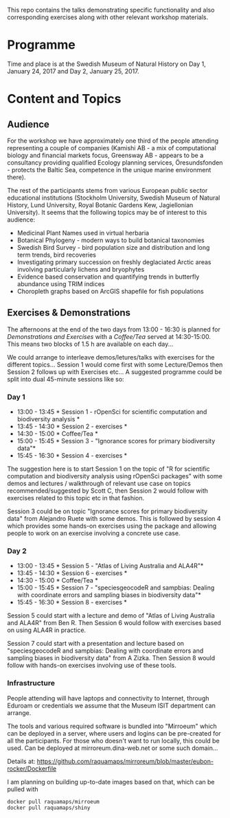 This repo contains the talks demonstrating specific functionality and also corresponding exercises along with other relevant workshop materials.

# Programme

Time and place is at the Swedish Museum of Natural History on Day 1, January 24, 2017 and Day 2, January 25, 2017.

# Content and Topics

## Audience

For the workshop we have approximately one third of the people attending representing a couple of companies (Kamishi AB - a mix of computational biology and financial markets focus, Greensway AB - appears to be a consultancy providing qualified Ecology planning services, Öresundsfonden - protects the Baltic Sea, competence in the unique marine environment there).

The rest of the participants stems from various European public sector educational institutions (Stockholm University, Swedish Museum of Natural History, Lund University, Royal Botanic Gardens Kew, Jagiellonian University). It seems that the following topics may be of interest to this audience:

- Medicinal Plant Names used in virtual herbaria
- Botanical Phylogeny - modern ways to build botanical taxonomies
- Swedish Bird Survey - bird population size and distribution and long term trends, bird recoveries
- Investigating primary succession on freshly deglaciated Arctic areas involving particularly lichens and bryophytes
- Evidence based conservation and quantifying trends in butterfly abundance using TRIM indices 
- Choropleth graphs based on ArcGIS shapefile for fish populations 

## Exercises & Demonstrations

The afternoons at the end of the two days from 13:00 - 16:30 is planned for *Demonstrations and Exercises* with a *Coffee/Tea* served at 14:30-15:00. This means two blocks of 1.5 h are available on each day...

We could arrange to interleave demos/letures/talks with exercises for the different topics... Session 1 would come first with some Lecture/Demos then Session 2 follows up with Exercises etc... A suggested programme could be split into dual 45-minute sessions like so:

### Day 1

- 13:00 - 13:45 * Session 1 - rOpenSci for scientific computation and biodiversity analysis *
- 13:45 - 14:30 * Session 2 - exercises *
- 14:30 - 15:00 * Coffee/Tea *
- 15:00 - 15:45 * Session 3 - "Ignorance scores for primary biodiversity data"*
- 15:45 - 16:30 * Session 4 - exercises *

The suggestion here is to start Session 1 on the topic of "R for scientific computation and biodiversity analysis using rOpenSci packages" with some demos and lectures / walkthrough of relevant use case on topics recommended/suggested by Scott C, then Session 2 would follow with exercises related to this topic etc in that fashion.

Session 3 could be on topic "Ignorance scores for primary biodiversity data" from Alejandro Ruete with some demos. This is followed by session 4 which provides some hands-on exercises using the package and allowing people to work on an exercise involving a concrete use case.

### Day 2

- 13:00 - 13:45 * Session 5 - "Atlas of Living Australia and ALA4R"*
- 13:45 - 14:30 * Session 6 - exercises *
- 14:30 - 15:00 * Coffee/Tea *
- 15:00 - 15:45 * Session 7 - "speciesgeocodeR and sampbias: Dealing with coordinate errors and sampling biases in biodiversity data"*
- 15:45 - 16:30 * Session 8 - exercises *
 
Session 5 could start with a lecture and demo of "Atlas of Living Australia and ALA4R" from Ben R. Then Session 6 would follow with exercises based on using ALA4R in practice.

Session 7 could start with a presentation and lecture based on "speciesgeocodeR and sampbias: Dealing with coordinate errors and sampling biases in biodiversity data" from A Zizka. Then Session 8 would follow with hands-on exercises involving use of these tools.

### Infrastructure

People attending will have laptops and connectivity to Internet, through Eduroam or credentials we assume that the Museum ISIT department can arrange. 

The tools and various required software is bundled into "Mirroeum" which can be deployed in a server, where users and logins can be pre-created for all the participants. For those who doesn't want to run locally, this could be used. Can be deployed at mirroreum.dina-web.net or some such domain...

Details at: https://github.com/raquamaps/mirroreum/blob/master/eubon-rocker/Dockerfile

I am planning on building up-to-date images based on that, which can be pulled with

	docker pull raquamaps/mirroeum
	docker pull raquamaps/shiny





